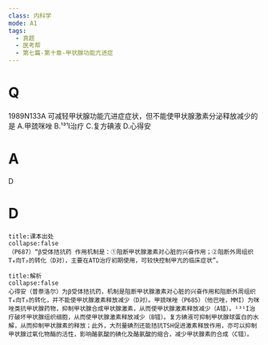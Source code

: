 ```yaml
---
class: 内科学
mode: A1
tags:
  - 真题
  - 医考帮
  - 第七篇-第十章-甲状腺功能亢进症
---
```


# Q
1989N133A 可减轻甲状腺功能亢进症症状，但不能使甲状腺激素分泌释放减少的是
A.甲巯咪唑
B.¹³¹I治疗
C.复方碘液
D.心得安

# A
D
# D
```ad-note
title:课本出处
collapse:false
（P687）“β受体拮抗药 作用机制是：①阻断甲状腺激素对心脏的兴奋作用；②阻断外周组织T₄向T₃的转化（D对），主要在ATD治疗初期使用，可较快控制甲亢的临床症状”。
```

```ad-summary
title:解析
collapse:false
心得安（普萘洛尔）为β受体拮抗药，机制是阻断甲状腺激素对心脏的兴奋作用和阻断外周组织T₄向T₃的转化，并不能使甲状腺激素释放减少（D对）。甲巯咪唑（P685）（他巴唑，MMI）为咪唑类抗甲状腺药物，抑制甲状腺合成甲状腺激素，从而使甲状腺激素释放减少（A错）。¹³¹I治疗破坏甲状腺组织细胞，从而使甲状腺激素释放减少（B错）。复方碘液可抑制甲状腺球蛋白的水解，从而抑制甲状腺素的释放；此外，大剂量碘剂还能拮抗TSH促进激素释放作用，亦可以抑制甲状腺过氧化物酶的活性，影响酪氨酸的碘化及酪氨酸的缩合，减少甲状腺素的合成（C错）。
```

